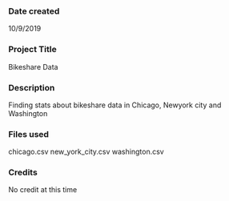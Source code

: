 ### Date created
10/9/2019

### Project Title
Bikeshare Data

### Description
Finding stats about bikeshare data in Chicago, Newyork city and Washington

### Files used
chicago.csv
new_york_city.csv
washington.csv


### Credits
No credit at this time
